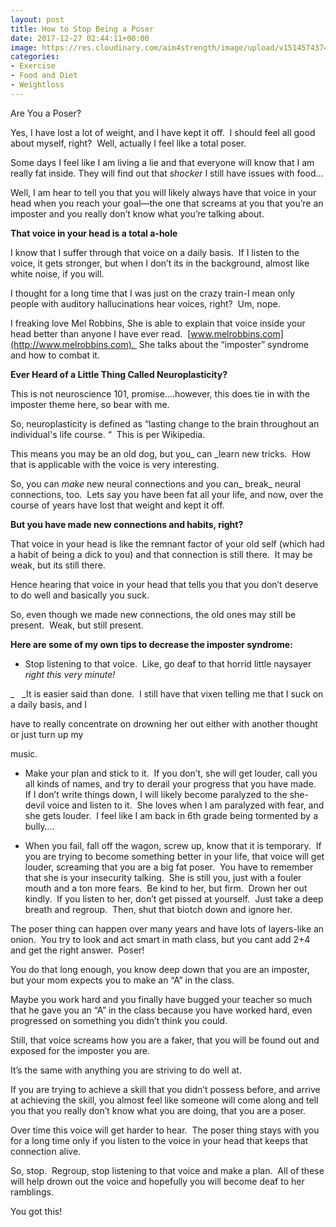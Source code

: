 ```yaml
---
layout: post
title: How to Stop Being a Poser
date: 2017-12-27 02:44:11+00:00
image: https://res.cloudinary.com/aim4strength/image/upload/v1514574374/dont-be-afraid-of-change.jpg
categories:
- Exercise
- Food and Diet
- Weightloss
---
```


Are You a Poser?

Yes, I have lost a lot of weight, and I have kept it off.  I should feel all good about myself, right?  Well, actually I feel like a total poser.

Some days I feel like I am living a lie and that everyone will know that I am really fat inside. They will find out that *shocker* I still have issues with food…

Well, I am hear to tell you that you will likely always have that voice in your head when you reach your goal—the one that screams at you that you’re an imposter and you really don’t know what you’re talking about.

**That voice in your head is a total a-hole**

I know that I suffer through that voice on a daily basis.  If I listen to the voice, it gets stronger, but when I don’t its in the background, almost like white noise, if you will.

I thought for a long time that I was just on the crazy train-I mean only people with auditory hallucinations hear voices, right?  Um, nope.

I freaking love Mel Robbins, She is able to explain that voice inside your head better than anyone I have ever read.  [www.melrobbins.com](http://www.melrobbins.com).  She talks about the “imposter” syndrome and how to combat it.

**Ever Heard of a Little Thing Called Neuroplasticity?**

This is not neuroscience 101, promise….however, this does tie in with the imposter theme here, so bear with me.

So, neuroplasticity is defined as “lasting change to the brain throughout an individual's life course. “  This is per Wikipedia.

This means you may be an old dog, but you_ can _learn new tricks.  How that is applicable with the voice is very interesting.

So, you can _make_ new neural connections and you can_ break_ neural connections, too.  Lets say you have been fat all your life, and now, over the course of years have lost that weight and kept it off.

**But you have made new connections and habits, right?**

That voice in your head is like the remnant factor of your old self (which had a habit of being a dick to you) and that connection is still there.  It may be weak, but its still there.

Hence hearing that voice in your head that tells you that you don’t deserve to do well and basically you suck.

So, even though we made new connections, the old ones may still be present.  Weak, but still present.

**Here are some of my own tips to decrease the imposter syndrome:**




  * Stop listening to that voice.  Like, go deaf to that horrid little naysayer _right this very minute!_


_   _It is easier said than done.  I still have that vixen telling me that I suck on a daily basis, and I

have to really concentrate on drowning her out either with another thought or just turn up my

music.




  * Make your plan and stick to it.  If you don’t, she will get louder, call you all kinds of names, and try to derail your progress that you have made.  If I don’t write things down, I will likely become paralyzed to the she-devil voice and listen to it.  She loves when I am paralyzed with fear, and she gets louder.  I feel like I am back in 6th grade being tormented by a bully….




  * When you fail, fall off the wagon, screw up, know that it is temporary.  If you are trying to become something better in your life, that voice will get louder, screaming that you are a big fat poser.  You have to remember that she is your insecurity talking.  She is still you, just with a fouler mouth and a ton more fears.  Be kind to her, but firm.  Drown her out kindly.  If you listen to her, don’t get pissed at yourself.  Just take a deep breath and regroup.  Then, shut that biotch down and ignore her.


The poser thing can happen over many years and have lots of layers-like an onion.  You try to look and act smart in math class, but you cant add 2+4 and get the right answer.  Poser!

You do that long enough, you know deep down that you are an imposter, but your mom expects you to make an “A” in the class.

Maybe you work hard and you finally have bugged your teacher so much that he gave you an “A” in the class because you have worked hard, even progressed on something you didn’t think you could.

Still, that voice screams how you are a faker, that you will be found out and exposed for the imposter you are.

It’s the same with anything you are striving to do well at.

If you are trying to achieve a skill that you didn’t possess before, and arrive at achieving the skill, you almost feel like someone will come along and tell you that you really don’t know what you are doing, that you are a poser.

Over time this voice will get harder to hear.  The poser thing stays with you for a long time only if you listen to the voice in your head that keeps that connection alive.

So, stop.  Regroup, stop listening to that voice and make a plan.  All of these will help drown out the voice and hopefully you will become deaf to her ramblings.

You got this!
